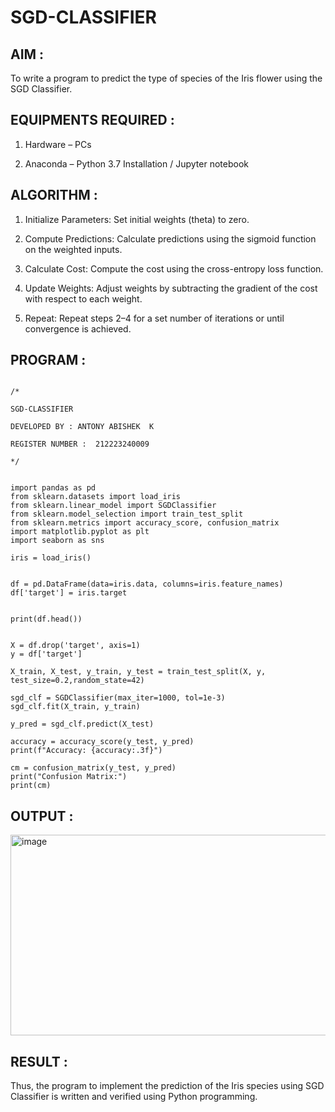# SGD-CLASSIFIER

## AIM :

To write a program to predict the type of species of the Iris flower using the SGD Classifier.

## EQUIPMENTS REQUIRED :

1. Hardware – PCs
 
2. Anaconda – Python 3.7 Installation / Jupyter notebook

## ALGORITHM :

1. Initialize Parameters: Set initial weights (theta) to zero.

2. Compute Predictions: Calculate predictions using the sigmoid function on the weighted inputs.

3. Calculate Cost: Compute the cost using the cross-entropy loss function.

4. Update Weights: Adjust weights by subtracting the gradient of the cost with respect to each weight.

5.  Repeat: Repeat steps 2–4 for a set number of iterations or until convergence is achieved.


## PROGRAM :

```

/*

SGD-CLASSIFIER

DEVELOPED BY : ANTONY ABISHEK  K 

REGISTER NUMBER :  212223240009

*/

```

```

import pandas as pd
from sklearn.datasets import load_iris
from sklearn.linear_model import SGDClassifier
from sklearn.model_selection import train_test_split
from sklearn.metrics import accuracy_score, confusion_matrix
import matplotlib.pyplot as plt
import seaborn as sns

iris = load_iris()


df = pd.DataFrame(data=iris.data, columns=iris.feature_names)
df['target'] = iris.target


print(df.head())


X = df.drop('target', axis=1)
y = df['target']

X_train, X_test, y_train, y_test = train_test_split(X, y, test_size=0.2,random_state=42)

sgd_clf = SGDClassifier(max_iter=1000, tol=1e-3)
sgd_clf.fit(X_train, y_train)

y_pred = sgd_clf.predict(X_test)

accuracy = accuracy_score(y_test, y_pred)
print(f"Accuracy: {accuracy:.3f}")

cm = confusion_matrix(y_test, y_pred)
print("Confusion Matrix:")
print(cm)

```

## OUTPUT :

<img width="654" height="321" alt="image" src="https://github.com/user-attachments/assets/4acb686d-20ab-4418-a52d-55ef4de86dd7" />

## RESULT :

Thus, the program to implement the prediction of the Iris species using SGD Classifier is written and verified using Python programming.
